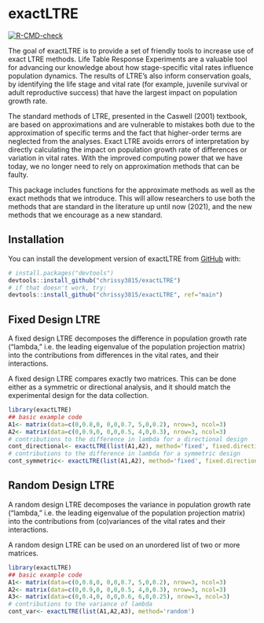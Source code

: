 
<!-- README.md is generated from README.Rmd. Please edit that file -->

# exactLTRE

<!-- badges: start -->

[![R-CMD-check](https://github.com/chrissy3815/exactLTRE/workflows/R-CMD-check/badge.svg)](https://github.com/chrissy3815/exactLTRE/actions)
<!-- badges: end -->

The goal of exactLTRE is to provide a set of friendly tools to increase
use of exact LTRE methods. Life Table Response Experiments are a
valuable tool for advancing our knowledge about how stage-specific vital
rates influence population dynamics. The results of LTRE’s also inform
conservation goals, by identifying the life stage and vital rate (for
example, juvenile survival or adult reproductive success) that have the
largest impact on population growth rate.

The standard methods of LTRE, presented in the Caswell (2001) textbook,
are based on approximations and are vulnerable to mistakes both due to
the approximation of specific terms and the fact that higher-order terms
are neglected from the analyses. Exact LTRE avoids errors of
interpretation by directly calculating the impact on population growth
rate of differences or variation in vital rates. With the improved
computing power that we have today, we no longer need to rely on
approximation methods that can be faulty.

This package includes functions for the approximate methods as well as
the exact methods that we introduce. This will allow researchers to use
both the methods that are standard in the literature up until now
(2021), and the new methods that we encourage as a new standard.

## Installation

You can install the development version of exactLTRE from
[GitHub](https://github.com/) with:

``` r
# install.packages("devtools")
devtools::install_github("chrissy3815/exactLTRE")
# if that doesn't work, try:
devtools::install_github("chrissy3815/exactLTRE", ref="main")
```

## Fixed Design LTRE

A fixed design LTRE decomposes the difference in population growth rate
(“lambda,” i.e. the leading eigenvalue of the population projection
matrix) into the contributions from differences in the vital rates, and
their interactions.

A fixed design LTRE compares exactly two matrices. This can be done
either as a symmetric or directional analysis, and it should match the
experimental design for the data collection.

``` r
library(exactLTRE)
## basic example code
A1<- matrix(data=c(0,0.8,0, 0,0,0.7, 5,0,0.2), nrow=3, ncol=3)
A2<- matrix(data=c(0,0.9,0, 0,0,0.5, 4,0,0.3), nrow=3, ncol=3)
# contributions to the difference in lambda for a directional design
cont_directional<- exactLTRE(list(A1,A2), method='fixed', fixed.directional=TRUE) 
# contributions to the difference in lambda for a symmetric design
cont_symmetric<- exactLTRE(list(A1,A2), method='fixed', fixed.directional=FALSE)
```

## Random Design LTRE

A random design LTRE decomposes the variance in population growth rate
(“lambda,” i.e. the leading eigenvalue of the population projection
matrix) into the contributions from (co)variances of the vital rates and
their interactions.

A random design LTRE can be used on an unordered list of two or more
matrices.

``` r
library(exactLTRE)
## basic example code
A1<- matrix(data=c(0,0.8,0, 0,0,0.7, 5,0,0.2), nrow=3, ncol=3)
A2<- matrix(data=c(0,0.9,0, 0,0,0.5, 4,0,0.3), nrow=3, ncol=3)
A3<- matrix(data=c(0,0.4,0, 0,0,0.6, 6,0,0.25), nrow=3, ncol=3)
# contributions to the variance of lambda
cont_var<- exactLTRE(list(A1,A2,A3), method='random')
```

<!-- What is special about using `README.Rmd` instead of just `README.md`? You can include R chunks like so: -->
<!-- ```{r cars} -->
<!-- summary(cars) -->
<!-- ``` -->
<!-- You'll still need to render `README.Rmd` regularly, to keep `README.md` up-to-date. `devtools::build_readme()` is handy for this. You could also use GitHub Actions to re-render `README.Rmd` every time you push. An example workflow can be found here: <https://github.com/r-lib/actions/tree/v1/examples>. -->
<!-- You can also embed plots, for example: -->
<!-- ```{r pressure, echo = FALSE} -->
<!-- plot(pressure) -->
<!-- ``` -->
<!-- In that case, don't forget to commit and push the resulting figure files, so they display on GitHub and CRAN. -->
